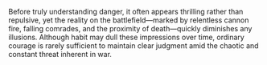 Before truly understanding danger, it often appears thrilling rather than repulsive, yet the reality on the battlefield—marked by relentless cannon fire, falling comrades, and the proximity of death—quickly diminishes any illusions. Although habit may dull these impressions over time, ordinary courage is rarely sufficient to maintain clear judgment amid the chaotic and constant threat inherent in war.
